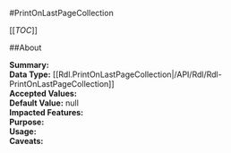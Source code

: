#PrintOnLastPageCollection

[[_TOC_]]

##About

**Summary:**   
**Data Type:** [[Rdl.PrintOnLastPageCollection|/API/Rdl/Rdl-PrintOnLastPageCollection]]  
**Accepted Values:**   
**Default Value:** null  
**Impacted Features:**   
**Purpose:**   
**Usage:**   
**Caveats:**   

